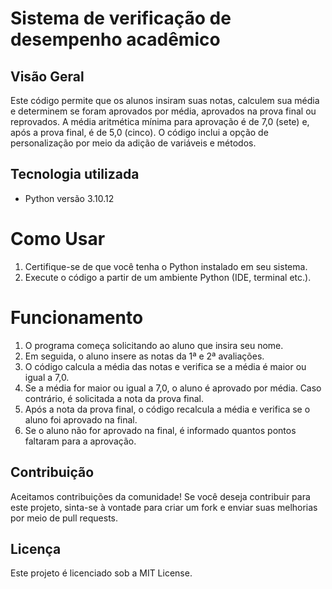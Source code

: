 # Sistema de verificação de desempenho acadêmico


## Visão Geral

Este código permite que os alunos insiram suas notas, calculem sua média e determinem se foram aprovados por média, aprovados na prova final ou reprovados. A média aritmética mínima para aprovação é de 7,0 (sete) e, após a prova final, é de 5,0 (cinco). O código inclui a opção de personalização por meio da adição de variáveis e métodos.


 ## Tecnologia utilizada

- Python versão  3.10.12


# Como Usar

1. Certifique-se de que você tenha o Python instalado em seu sistema.
2. Execute o código a partir de um ambiente Python (IDE, terminal etc.).


# Funcionamento

1. O programa começa solicitando ao aluno que insira seu nome.
2. Em seguida, o aluno insere as notas da 1ª e 2ª avaliações.
3. O código calcula a média das notas e verifica se a média é maior ou igual a 7,0.
4. Se a média for maior ou igual a 7,0, o aluno é aprovado por média. Caso contrário, é solicitada a nota da prova final.
5. Após a nota da prova final, o código recalcula a média e verifica se o aluno foi aprovado na final.
6. Se o aluno não for aprovado na final, é informado quantos pontos faltaram para a aprovação.


## Contribuição

Aceitamos contribuições da comunidade! Se você deseja contribuir para este projeto, sinta-se à vontade para criar um fork e enviar suas melhorias por meio de pull requests.


## Licença

Este projeto é licenciado sob a MIT License.

